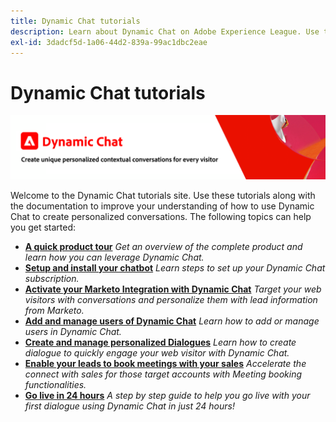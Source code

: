 ```yaml
---
title: Dynamic Chat tutorials
description: Learn about Dynamic Chat on Adobe Experience League. Use these tutorials along with the documentation to improve your understanding of how to use Dynamic Chat to create personalized conversations.
exl-id: 3dadcf5d-1a06-44d2-839a-99ac1dbc2eae
---
```

# Dynamic Chat tutorials

![](assets/dynamic-chat-header.png)

Welcome to the Dynamic Chat tutorials site. Use these tutorials along with the documentation to improve your understanding of how to use Dynamic Chat to create personalized conversations. The following topics can help you get started:

* **[A quick product tour](product-tour.md)**
    *Get an overview of the complete product and learn how you can leverage Dynamic Chat.*
* **[Setup and install your chatbot](setup.md)**
    *Learn steps to set up your Dynamic Chat subscription.*
* **[Activate your Marketo Integration with Dynamic Chat](marketo-integration.md)**
    *Target your web visitors with conversations and personalize them with lead information from Marketo.*
* **[Add and manage users of Dynamic Chat](user-management.md)**
    *Learn how to add or manage users in Dynamic Chat.*
* **[Create and manage personalized Dialogues](dialogue-management.md)**
    *Learn how to create dialogue to quickly engage your web visitor with Dynamic Chat.*
* **[Enable your leads to book meetings with your sales](meeting-booking.md)**
    *Accelerate the connect with sales for those target accounts with Meeting booking functionalities.*
* **[Go live in 24 hours](go-live-in-24-hours.md)**
    *A step by step guide to help you go live with your first dialogue using Dynamic Chat in just 24 hours!*

